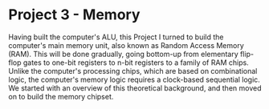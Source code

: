 # Project 3 - Memory
Having built the computer's ALU, this Project I turned to build the computer's main memory unit, also known as Random Access Memory (RAM). 
This will be done gradually, going bottom-up from elementary flip-flop gates to one-bit registers to n-bit registers to a family of RAM chips. 
Unlike the computer's processing chips, which are based on combinational logic, the computer's memory logic requires a clock-based sequential logic. 
We started with an overview of this theoretical background, and then moved on to build the memory chipset.
